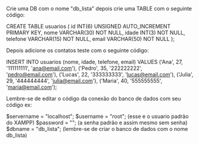 Crie uma DB com o nome "db_lista" depois crie uma TABLE com o seguinte código: 

CREATE TABLE usuarios (
  id INT(6) UNSIGNED AUTO_INCREMENT PRIMARY KEY,
  nome VARCHAR(30) NOT NULL,
  idade INT(3) NOT NULL,
  telefone VARCHAR(15) NOT NULL,
  email VARCHAR(50) NOT NULL
);



Depois adicione os contatos teste com o seguinte código: 

INSERT INTO usuarios (nome, idade, telefone, email) VALUES 
('Ana', 27, '111111111', 'ana@email.com'),
('Pedro', 35, '222222222', 'pedro@email.com'),
('Lucas', 22, '333333333', 'lucas@email.com'),
('Julia', 29, '444444444', 'julia@email.com'),
('Maria', 40, '555555555', 'maria@email.com');



Lembre-se de editar o código da conexão do banco de dados com seu código ex:

$servername = "localhost";
$username = "root"; (esse e o usuario padrão do XAMPP)
$password = "";  (a senha padrão e assim mesmo sem senha)   
$dbname = "db_lista"; (lembre-se de criar o banco de dados com o nome db_lista)




